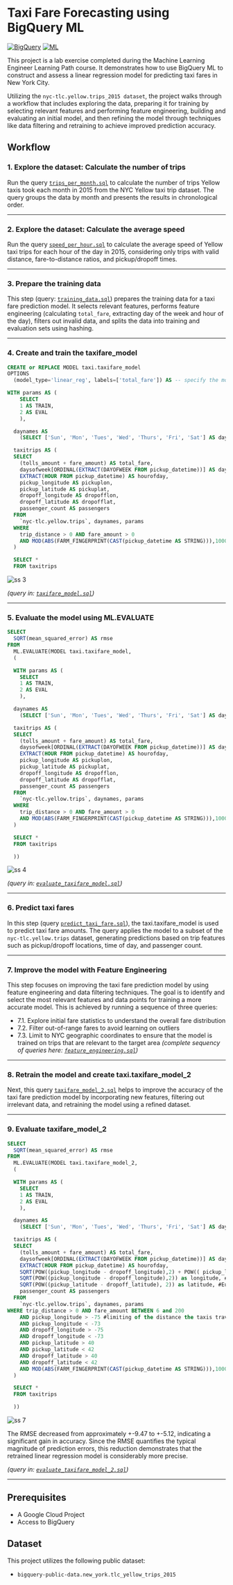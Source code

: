 # Taxi Fare Forecasting using BigQuery ML
[![BigQuery](https://img.shields.io/badge/BigQuery-blue?logo=google-cloud-platform&logoColor=white)](https://cloud.google.com/bigquery)
[![ML](https://img.shields.io/badge/ML-orange?logo=google-cloud&logoColor=white)](https://cloud.google.com/bigquery/docs/reference/standard-sql/bigqueryml-syntax)

This project is a lab exercise completed during the Machine Learning Engineer Learning Path course. It demonstrates how to use BigQuery ML to construct and assess a linear regression model for predicting taxi fares in New York City.

Utilizing the `nyc-tlc.yellow.trips_2015 dataset`, the project walks through a workflow that includes exploring the data, preparing it for training by selecting relevant features and performing feature engineering, building and evaluating an initial model, and then refining the model through techniques like data filtering and retraining to achieve improved prediction accuracy.

## Workflow

### 1.  **Explore the dataset: Calculate the number of trips**
Run the query [`trips_per_month.sql`](https://github.com/larisanti/taxi-forecasting-ml/blob/main/trips_per_month.sql) to calculate the number of trips Yellow taxis took each month in 2015 from the NYC Yellow taxi trip dataset. The query groups the data by month and presents the results in chronological order.

---
### 2.  **Explore the dataset: Calculate the average speed**
Run the query [`speed_per_hour.sql`](https://github.com/larisanti/taxi-forecasting-ml/blob/main/speed_per_hour.sql) to calculate the average speed of Yellow taxi trips for each hour of the day in 2015, considering only trips with valid distance, fare-to-distance ratios, and pickup/dropoff times.

---
### 3.  **Prepare the training data**
This step (query: [`training_data.sql`](https://github.com/larisanti/taxi-forecasting-ml/blob/main/training_data.sql)) prepares the training data for a taxi fare prediction model. It selects relevant features, performs feature engineering (calculating `total_fare`, extracting day of the week and hour of the day), filters out invalid data, and splits the data into training and evaluation sets using hashing.

---
### 4.  **Create and train the taxifare_model**
   
```sql
CREATE or REPLACE MODEL taxi.taxifare_model
OPTIONS
  (model_type='linear_reg', labels=['total_fare']) AS -- specify the model type: linear regression

WITH params AS (
    SELECT
    1 AS TRAIN,
    2 AS EVAL
    ),

  daynames AS
    (SELECT ['Sun', 'Mon', 'Tues', 'Wed', 'Thurs', 'Fri', 'Sat'] AS daysofweek),

  taxitrips AS (
  SELECT
    (tolls_amount + fare_amount) AS total_fare,
    daysofweek[ORDINAL(EXTRACT(DAYOFWEEK FROM pickup_datetime))] AS dayofweek,
    EXTRACT(HOUR FROM pickup_datetime) AS hourofday,
    pickup_longitude AS pickuplon,
    pickup_latitude AS pickuplat,
    dropoff_longitude AS dropofflon,
    dropoff_latitude AS dropofflat,
    passenger_count AS passengers
  FROM
    `nyc-tlc.yellow.trips`, daynames, params
  WHERE
    trip_distance > 0 AND fare_amount > 0
    AND MOD(ABS(FARM_FINGERPRINT(CAST(pickup_datetime AS STRING))),1000) = params.TRAIN
  )

  SELECT *
  FROM taxitrips
```

![ss 3](Screenshots/3.png)

*(query in: [`taxifare_model.sql`](https://github.com/larisanti/taxi-forecasting-ml/blob/main/taxifare_model.sql))*

---
### 5.  **Evaluate the model using ML.EVALUATE**
   
```sql
SELECT
  SQRT(mean_squared_error) AS rmse
FROM
  ML.EVALUATE(MODEL taxi.taxifare_model,
  (

  WITH params AS (
    SELECT
    1 AS TRAIN,
    2 AS EVAL
    ),

  daynames AS
    (SELECT ['Sun', 'Mon', 'Tues', 'Wed', 'Thurs', 'Fri', 'Sat'] AS daysofweek),

  taxitrips AS (
  SELECT
    (tolls_amount + fare_amount) AS total_fare,
    daysofweek[ORDINAL(EXTRACT(DAYOFWEEK FROM pickup_datetime))] AS dayofweek,
    EXTRACT(HOUR FROM pickup_datetime) AS hourofday,
    pickup_longitude AS pickuplon,
    pickup_latitude AS pickuplat,
    dropoff_longitude AS dropofflon,
    dropoff_latitude AS dropofflat,
    passenger_count AS passengers
  FROM
    `nyc-tlc.yellow.trips`, daynames, params
  WHERE
    trip_distance > 0 AND fare_amount > 0
    AND MOD(ABS(FARM_FINGERPRINT(CAST(pickup_datetime AS STRING))),1000) = params.EVAL
  )

  SELECT *
  FROM taxitrips

  ))
```

![ss 4](Screenshots/4.png)

*(query in: [`evaluate_taxifare_model.sql`](https://github.com/larisanti/taxi-forecasting-ml/blob/main/evaluate_taxifare_model.sql))*

---
### 6.  **Predict taxi fares**
In this step (query [`predict_taxi_fare.sql`](https://github.com/larisanti/taxi-forecasting-ml/blob/main/predict_taxi_fare.sql)), the taxi.taxifare_model is used to predict taxi fare amounts. The query applies the model to a subset of the `nyc-tlc.yellow.trips` dataset, generating predictions based on trip features such as pickup/dropoff locations, time of day, and passenger count.

---
### 7.  **Improve the model with Feature Engineering**
This step focuses on improving the taxi fare prediction model by using feature engineering and data filtering techniques. The goal is to identify and select the most relevant features and data points for training a more accurate model. This is achieved by running a sequence of three queries:
* 7.1. Explore initial fare statistics to understand the overall fare distribution
* 7.2. Filter out-of-range fares to avoid learning on outliers
* 7.3. Limit to NYC geographic coordinates to ensure that the model is trained on trips that are relevant to the target area
 *(complete sequency of queries here: [`feature_engineering.sql`](https://github.com/larisanti/taxi-forecasting-ml/blob/main/feature_engineering.sql))*

---
### 8.  **Retrain the model and create taxi.taxifare_model_2**
Next, this query [`taxifare_model_2.sql`](https://github.com/larisanti/taxi-forecasting-ml/blob/main/taxifare_model_2.sql) helps to improve the accuracy of the taxi fare prediction model by incorporating new features, filtering out irrelevant data, and retraining the model using a refined dataset.

---
### 9.  **Evaluate taxifare_model_2**
   
```sql
SELECT
  SQRT(mean_squared_error) AS rmse
FROM
  ML.EVALUATE(MODEL taxi.taxifare_model_2,
  (

  WITH params AS (
    SELECT
    1 AS TRAIN,
    2 AS EVAL
    ),

  daynames AS
    (SELECT ['Sun', 'Mon', 'Tues', 'Wed', 'Thurs', 'Fri', 'Sat'] AS daysofweek),

  taxitrips AS (
  SELECT
    (tolls_amount + fare_amount) AS total_fare,
    daysofweek[ORDINAL(EXTRACT(DAYOFWEEK FROM pickup_datetime))] AS dayofweek,
    EXTRACT(HOUR FROM pickup_datetime) AS hourofday,
    SQRT(POW((pickup_longitude - dropoff_longitude),2) + POW(( pickup_latitude - dropoff_latitude), 2)) as dist, #Euclidean distance between pickup and drop off
    SQRT(POW((pickup_longitude - dropoff_longitude),2)) as longitude, #Euclidean distance between pickup and drop off in longitude
    SQRT(POW((pickup_latitude - dropoff_latitude), 2)) as latitude, #Euclidean distance between pickup and drop off in latitude
    passenger_count AS passengers
  FROM
    `nyc-tlc.yellow.trips`, daynames, params
WHERE trip_distance > 0 AND fare_amount BETWEEN 6 and 200
    AND pickup_longitude > -75 #limiting of the distance the taxis travel out
    AND pickup_longitude < -73
    AND dropoff_longitude > -75
    AND dropoff_longitude < -73
    AND pickup_latitude > 40
    AND pickup_latitude < 42
    AND dropoff_latitude > 40
    AND dropoff_latitude < 42
    AND MOD(ABS(FARM_FINGERPRINT(CAST(pickup_datetime AS STRING))),1000) = params.EVAL
  )

  SELECT *
  FROM taxitrips

  ))
```

![ss 7](Screenshots/7.png)

The RMSE decreased from approximately +-9.47 to +-5.12, indicating a significant gain in accuracy. Since the RMSE quantifies the typical magnitude of prediction errors, this reduction demonstrates that the retrained linear regression model is considerably more precise.

*(query in: [`evaluate_taxifare_model_2.sql`](https://github.com/larisanti/taxi-forecasting-ml/blob/main/evaluate_taxifare_model_2.sql))*

---
## Prerequisites

* A Google Cloud Project
* Access to BigQuery

## Dataset

This project utilizes the following public dataset:

* `bigquery-public-data.new_york.tlc_yellow_trips_2015`
